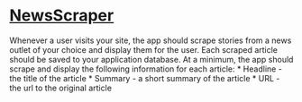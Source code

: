 # [NewsScraper](https://github.com/jaswhitehead/NewsScraper/)
Whenever a user visits your site, the app should scrape stories from a news outlet of your choice and display them for the user. Each scraped article should be saved to your application database. At a minimum, the app should scrape and display the following information for each article:       * Headline - the title of the article       * Summary - a short summary of the article       * URL - the url to the original article
